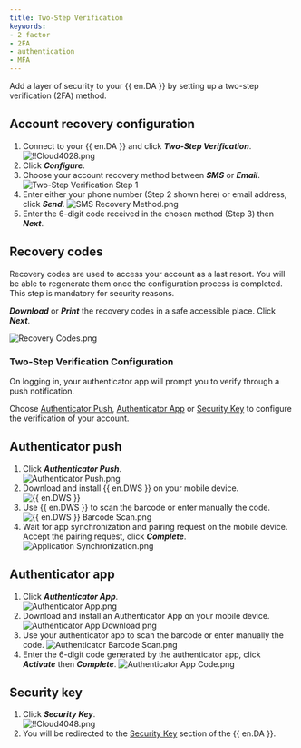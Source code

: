 ```yaml
---
title: Two-Step Verification
keywords:
- 2 factor
- 2FA
- authentication
- MFA
---
```

Add a layer of security to your {{ en.DA }} by setting up a two-step verification (2FA) method.  

## Account recovery configuration 

1. Connect to your {{ en.DA }} and click ***Two-Step Verification***.  
![!!Cloud4028.png](https://webdevolutions.azureedge.net/docs/en/cloud/Cloud4028.png) 
1. Click ***Configure***. 
1. Choose your account recovery method between ***SMS*** or ***Email***. 
![Two-Step Verification Step 1](https://webdevolutions.azureedge.net/docs/en/cloud/Cloud4029.png) 
1. Enter either your phone number (Step 2 shown here) or email address, click ***Send***.
![SMS Recovery Method.png](https://webdevolutions.azureedge.net/docs/en/cloud/Cloud4030.png) 
1. Enter the 6-digit code received in the chosen method (Step 3) then ***Next***. 

## Recovery codes 

Recovery codes are used to access your account as a last resort. You will be able to regenerate them once the configuration process is completed. This step is mandatory for security reasons.  

***Download*** or ***Print*** the recovery codes in a safe accessible place. Click ***Next***.  

![Recovery Codes.png](https://webdevolutions.azureedge.net/docs/en/cloud/Cloud4031.png) 

### Two-Step Verification Configuration 

On logging in, your authenticator app will prompt you to verify through a push notification.  

Choose <a href="#push">Authenticator Push</a>, <a href="#app">Authenticator App</a> or <a href="#key">Security Key</a> to configure the verification of your account.  

## Authenticator push <a name="push"></a>

1. Click ***Authenticator Push***.  
![Authenticator Push.png](https://webdevolutions.azureedge.net/docs/en/cloud/Cloud4032.png) 
1. Download and install {{ en.DWS }} on your mobile device.  
![{{ en.DWS }}](https://webdevolutions.azureedge.net/docs/en/cloud/Cloud4034.png)
1. Use {{ en.DWS }} to scan the barcode or enter manually the code.
![{{ en.DWS }} Barcode Scan.png](https://webdevolutions.azureedge.net/docs/en/cloud/Cloud4036.png)
1. Wait for app synchronization and pairing request on the mobile device. Accept the pairing request, click ***Complete***.  
![Application Synchronization.png](https://webdevolutions.azureedge.net/docs/en/cloud/Cloud4039.png)

## Authenticator app <a name="app"></a>

1. Click ***Authenticator App***.  
![Authenticator App.png](https://webdevolutions.azureedge.net/docs/en/cloud/Cloud4033.png)
1. Download and install an Authenticator App on your mobile device.  
![Authenticator App Download.png](https://webdevolutions.azureedge.net/docs/en/cloud/Cloud4035.png)
1. Use your authenticator app to scan the barcode or enter manually the code.
![Authenticator Barcode Scan.png](https://webdevolutions.azureedge.net/docs/en/cloud/Cloud4037.png)
1. Enter the 6-digit code generated by the authenticator app, click ***Activate*** then ***Complete***.
![Authenticator App Code.png](https://webdevolutions.azureedge.net/docs/en/cloud/Cloud4038.png)

## Security key <a name="key"></a>

1. Click ***Security Key***.  
![!!Cloud4048.png](https://webdevolutions.azureedge.net/docs/en/cloud/Cloud4048.png) 
1. You will be redirected to the [Security Key](/cloud/sign-in-security/security-key/) section of the {{ en.DA }}. 
